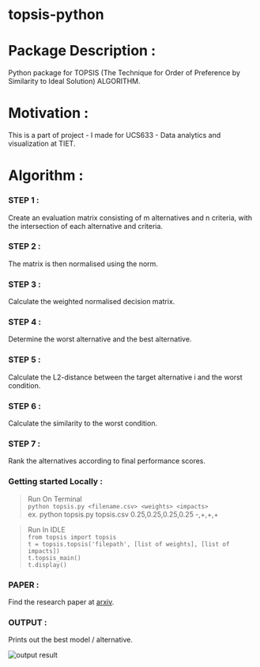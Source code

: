 # topsis-python
# Package Description : 
Python package for TOPSIS (The Technique for Order of Preference by Similarity to Ideal Solution) ALGORITHM.  
# Motivation :   
This is a part of project - I made for UCS633 - Data analytics and visualization at TIET.
# Algorithm :    
### STEP 1 :    
Create an evaluation matrix consisting of m alternatives and n criteria, with the intersection of each alternative and criteria.

### STEP 2 :   
The matrix is then normalised using the norm.

### STEP 3 : 
Calculate the weighted normalised decision matrix.

### STEP 4 : 
Determine the worst alternative and the best alternative.

### STEP 5 :
Calculate the L2-distance between the target alternative i and the worst condition.

### STEP 6 : 
Calculate the similarity to the worst condition.

### STEP 7 : 
Rank the alternatives according to final performance scores.   

### Getting started Locally :  
> Run On Terminal       
```python topsis.py <filename.csv> <weights> <impacts>```   
  ex. python topsis.py topsis.csv 0.25,0.25,0.25,0.25 -,+,+,+     
  
> Run In IDLE   
```from topsis import topsis```      
```t = topsis.topsis('filepath', [list of weights], [list of impacts])```    
```t.topsis_main()```        
```t.display()```     

### PAPER : 
Find the research paper at [arxiv](https://arxiv.org/ftp/arxiv/papers/1412/1412.5077.pdf).

### OUTPUT :
Prints out the best model / alternative.

![output result](/images/t.JPG)
